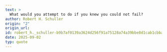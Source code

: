 ```yaml
---
text: >
  What would you attempt to do if you knew you could not fail?
author: Robert H. Schuller
origin: "2"
origin_url: 
id: robert_h._schuller-b9b7af0139a3624d256f91a75128a74a39bbe8d1cab1cbba627bbc42fe45cda7
date: 2025-09-02
typ: quote
---
```

